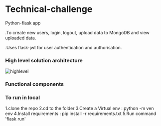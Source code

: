 # Technical-challenge

Python-flask app

.To create new users, login, logout, upload data to MongoDB and view uploaded data.

.Uses flask-jwt for user authentication and authorisation.

### High level solution architecture
![highlevel](https://user-images.githubusercontent.com/116282773/197083463-ffc01e3e-66e6-434a-bbcd-2bc03b996cb4.png)
### Functional components

### To run in local

1.clone the repo
2.cd to the folder
3.Create a Virtual env : python -m ven env
4.Install requirements : pip install -r requirements.txt
5.Run command 'flask run'
